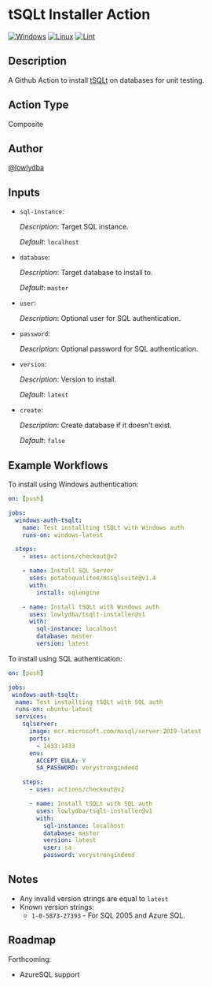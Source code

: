 # tSQLt Installer Action

[![Windows](https://github.com/lowlydba/tsqlt-installer/actions/workflows/windows.yml/badge.svg)](https://github.com/lowlydba/tsqlt-installer/actions/workflows/windows.yml)
[![Linux](https://github.com/lowlydba/tsqlt-installer/actions/workflows/linux.yml/badge.svg)](https://github.com/lowlydba/tsqlt-installer/actions/workflows/linux.yml)
[![Lint](https://github.com/lowlydba/tsqlt-installer/actions/workflows/linter.yml/badge.svg)](https://github.com/lowlydba/tsqlt-installer/actions/workflows/linter.yml)

## Description

A Github Action to install [tSQLt](https://github.com/tSQLt-org/tSQLt) on databases for unit testing.

## Action Type

Composite

## Author

[@lowlydba](https://github.com/lowlydba)

## Inputs

* `sql-instance`:

    *Description*: Target SQL instance.

    *Default*: `localhost`

* `database`:

    *Description*: Target database to install to.

    *Default*: `master`

* `user`:

    *Description*: Optional user for SQL authentication.

* `password`:

    *Description*: Optional password for SQL authentication.

* `version`:

    *Description*: Version to install.

    *Default*: `latest`

* `create`:

    *Description*: Create database if it doesn't exist.

    *Default*: `false`

## Example Workflows

To install using Windows authentication:

```yml
on: [push]

jobs:
  windows-auth-tsqlt:
    name: Test installting tSQLt with Windows auth
    runs-on: windows-latest

  steps:
    - uses: actions/checkout@v2

    - name: Install SQL Server
      uses: potatoqualitee/mssqlsuite@v1.4
      with:
        install: sqlengine

    - name: Install tSQLt with Windows auth
      uses: lowlydba/tsqlt-installer@v1
      with:
        sql-instance: localhost
        database: master
        version: latest
```

To install using SQL authentication:

```yml
on: [push]

jobs:
 windows-auth-tsqlt:
  name: Test installting tSQLt with SQL auth
  runs-on: ubuntu-latest
  services:
    sqlserver:
      image: mcr.microsoft.com/mssql/server:2019-latest
      ports:
        - 1433:1433
      env:
        ACCEPT_EULA: Y
        SA_PASSWORD: verystrongindeed

    steps:
      - uses: actions/checkout@v2

      - name: Install tSQLt with SQL auth
        uses: lowlydba/tsqlt-installer@v1
        with:
          sql-instance: localhost
          database: master
          version: latest
          user: sa
          password: verystrongindeed
```

## Notes

* Any invalid version strings are equal to `latest`
* Known version strings:
  * `1-0-5873-27393` - For SQL 2005 and Azure SQL.

## Roadmap

Forthcoming:

* AzureSQL support
